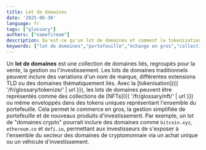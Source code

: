 ```yaml
---
title: Lot de domaines
date: '2025-06-30'
language: fr
tags: ["glossary"]
authors: ["namefiteam"]
description: Qu'est-ce qu'un lot de domaines et comment la tokenisation permet-elle la gestion de portefeuille ?
keywords: ["lot de domaines","portefeuille","échange en gros","collection de domaines","gestion d'actifs"]
---
```


Un **lot de domaines** est une collection de domaines liés, regroupés pour la vente, la gestion ou l'investissement. Les lots de domaines traditionnels peuvent inclure des variations d'un nom de marque, différentes extensions TLD ou des domaines thématiquement liés. Avec la [tokenisation]({{ '/fr/glossary/tokenize/' | url }}), les lots de domaines peuvent être représentés comme des collections de [NFTs]({{ '/fr/glossary/nft/' | url }}) ou même enveloppés dans des tokens uniques représentant l'ensemble du portefeuille. Cela permet le commerce en gros, la gestion simplifiée de portefeuille et de nouveaux produits d'investissement. Par exemple, un lot de "domaines crypto" pourrait inclure des domaines comme `bitcoin.xyz`, `ethereum.co` et `defi.io`, permettant aux investisseurs de s'exposer à l'ensemble du secteur des domaines de cryptomonnaie via un achat unique ou un véhicule d'investissement.